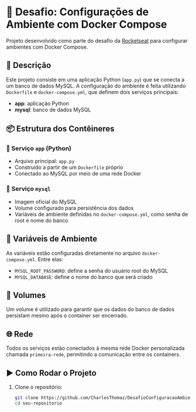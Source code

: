 # 🚀 Desafio: Configurações de Ambiente com Docker Compose

Projeto desenvolvido como parte do desafio da [Rocketseat](https://www.rocketseat.com.br/) para configurar ambientes com Docker Compose.

## 📄 Descrição

Este projeto consiste em uma aplicação Python (`app.py`) que se conecta a um banco de dados MySQL. A configuração do ambiente é feita utilizando `Dockerfile` e `docker-compose.yml`, que definem dois serviços principais:

- **app**: aplicação Python
- **mysql**: banco de dados MySQL

## 📦 Estrutura dos Contêineres

### 🐍 Serviço `app` (Python)

- Arquivo principal: `app.py`
- Construído a partir de um `Dockerfile` próprio
- Conectado ao MySQL por meio de uma rede Docker

### 🐬 Serviço `mysql`

- Imagem oficial do MySQL
- Volume configurado para persistência dos dados
- Variáveis de ambiente definidas no `docker-compose.yml`, como senha de root e nome do banco

## 🔐 Variáveis de Ambiente

As variáveis estão configuradas diretamente no arquivo `docker-compose.yml`. Entre elas:

- `MYSQL_ROOT_PASSWORD`: define a senha do usuário root do MySQL
- `MYSQL_DATABASE`: define o nome do banco que será criado

## 📁 Volumes

Um volume é utilizado para garantir que os dados do banco de dados persistam mesmo após o container ser encerrado.

## 🌐 Rede

Todos os serviços estão conectados à mesma rede Docker personalizada chamada `primeira-rede`, permitindo a comunicação entre os containers.

## ▶️ Como Rodar o Projeto

1. Clone o repositório:
   ```bash
   git clone https://github.com/CharlesThomaz/DesafioConfiguracaoAmbienteDockerComposeRocketSeat.git
   cd seu-repositorio
